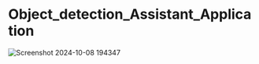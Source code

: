 # Object_detection_Assistant_Application
![Screenshot 2024-10-08 194347](https://github.com/user-attachments/assets/e328830f-86dc-48b5-a334-20455abd30f8)
